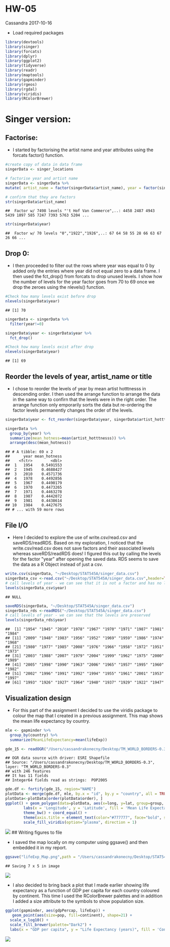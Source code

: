 HW-05
================
Cassandra
2017-10-16

-   Load required packages

``` r
library(devtools)
library(singer)
library(forcats)
library(dplyr)
library(ggplot2)
library(tidyverse)
library(readr)
library(maptools)
library(gapminder)
library(rgeos)
library(rgdal)
library(viridis)
library(RColorBrewer)
```

Singer version:
===============

Factorise:
----------

-   I started by factorising the artist name and year attributes using the forcats factor() function.

``` r
#create copy of data in data frame
singerData <- singer_locations

# factorise year and artist name
singerData <- singerData %>%
mutate( artist_name = factor(singerData$artist_name), year = factor(singerData$year))

# confirm that they are factors
str(singerData$artist_name)
```

    ##  Factor w/ 7498 levels "'t Hof Van Commerce",..: 4458 2487 4943 5439 1897 585 7247 7393 5763 5204 ...

``` r
str(singerData$year)
```

    ##  Factor w/ 70 levels "0","1922","1926",..: 67 64 58 55 28 66 63 67 26 66 ...

Drop 0:
-------

-   I then proceeded to filter out the rows where year was equal to 0 by added only the entries where year did not equal zero to a data frame. I then used the fct\_drop() from forcats to drop unused levels. I show how the number of levels for the year factor goes from 70 to 69 once we drop the zeroes using the nlevels() function.

``` r
#Check how many levels exist before drop
nlevels(singerData$year)
```

    ## [1] 70

``` r
singerData <- singerData %>% 
  filter(year!=0)

singerData$year <- singerData$year %>%
  fct_drop()

#Check how many levels exist after drop 
nlevels(singerData$year)
```

    ## [1] 69

Reorder the levels of year, artist\_name or title
-------------------------------------------------

-   I chose to reorder the levels of year by mean artist hotttnesss in descending order. I then used the arrange function to arrange the data in the same way to confirn that the levels were in the right order. The arrange function only emporarily sorts the data but re-ordering the factor levels permanently changes the order of the levels.

``` r
singerData$year <- fct_reorder(singerData$year, singerData$artist_hotttnesss, mean, .desc = TRUE)

singerData %>%
  group_by(year) %>%
  summarize(mean_hotness=mean(artist_hotttnesss)) %>%
  arrange(desc(mean_hotness))
```

    ## # A tibble: 69 x 2
    ##      year mean_hotness
    ##    <fctr>        <dbl>
    ##  1   1954    0.5491553
    ##  2   1945    0.4688427
    ##  3   2010    0.4571736
    ##  4   1978    0.4492856
    ##  5   1967    0.4490179
    ##  6   1970    0.4473265
    ##  7   1971    0.4463278
    ##  8   1987    0.4442072
    ##  9   1981    0.4438614
    ## 10   1984    0.4427675
    ## # ... with 59 more rows

File I/O
--------

-   Here I decided to explore the use of write.csv/read.csv and saveRDS/readRDS. Based on my exploration, I noticed that the write.csv/read.csv does not save factors and their associated levels whereas saveRDS/readRDS does! I figured this out by calling the levels for the factor "year" after opening the saved data. RDS seems to save the data as a R Object instead of just a csv.

``` r
write.csv(singerData, "~/Desktop/STAT545A/singer_data.csv")
singerData_csv <-read.csv("~/Desktop/STAT545A/singer_data.csv",header=TRUE)
# call levels of year - we can see that it is not a factor and has no levels
levels(singerData_csv$year)
```

    ## NULL

``` r
saveRDS(singerData, "~/Desktop/STAT545A/singer_data.csv")
singerData_rds <-readRDS("~/Desktop/STAT545A/singer_data.csv")
# call levels of year - we can see that the levels are preserved
levels(singerData_rds$year)
```

    ##  [1] "1954" "1945" "2010" "1978" "1967" "1970" "1971" "1987" "1981" "1984"
    ## [11] "2009" "1948" "1983" "1956" "1952" "1969" "1959" "1986" "1974" "1968"
    ## [21] "1980" "1977" "1985" "2008" "1976" "1966" "1958" "1972" "1951" "1973"
    ## [31] "2003" "1988" "2007" "1979" "2004" "1999" "1962" "1975" "2000" "1989"
    ## [41] "2005" "1998" "1990" "1963" "2006" "1965" "1957" "1995" "1960" "1982"
    ## [51] "2002" "1996" "1991" "1992" "1994" "1955" "1961" "2001" "1953" "1997"
    ## [61] "1993" "1926" "1927" "1964" "1940" "1937" "1929" "1922" "1947"

Visualization design
--------------------

-   For this part of the assignment I decided to use the viridis package to colour the map that I created in a previous assignment. This map shows the mean life expectancy by country.

``` r
mle <- gapminder %>%
  group_by(country) %>%
  summarize(MeanLifeExpectancy=mean(lifeExp))

gde_15 <- readOGR("/Users/cassandrakonecny/Desktop/TM_WORLD_BORDERS-0.3", layer = "TM_WORLD_BORDERS-0.3")
```

    ## OGR data source with driver: ESRI Shapefile 
    ## Source: "/Users/cassandrakonecny/Desktop/TM_WORLD_BORDERS-0.3", layer: "TM_WORLD_BORDERS-0.3"
    ## with 246 features
    ## It has 11 fields
    ## Integer64 fields read as strings:  POP2005

``` r
gde.df <- fortify(gde_15, region="NAME")
plotData <- merge(gde.df, mle, by.x = "id", by.y = "country", all = TRUE)
plotData<-plotData[order(plotData$order), ] 
ggplot() + geom_polygon(data=plotData, aes(x=long, y=lat, group=group, fill=MeanLifeExpectancy),colour='black') +
        labs(x = 'Longitude', y = 'Latitude', fill = 'Mean Life Expectancy') +
        theme_bw() + coord_equal() +
        theme(axis.title = element_text(color="#777777", face="bold", size=12)) +
        scale_fill_viridis(option="plasma", direction = 1)
```

![](HW-05_files/figure-markdown_github-ascii_identifiers/unnamed-chunk-6-1.png) \#\# Writing figures to file

-   I saved the map locally on my computer using ggsave() and then embedded it in my report.

``` r
ggsave("lifeExp_Map.png",path = "/Users/cassandrakonecny/Desktop/STAT545A")
```

    ## Saving 7 x 5 in image

![](/Users/cassandrakonecny/Desktop/STAT545A/lifeExp_Map.png)

-   I also decided to bring back a plot that I made earlier showing life expectancy as a function of GDP per capita for each country coloured by continent. This time I used the RColorBrewer palettes and in addition I added a size attribute to the symbols to show population size.

``` r
ggplot(gapminder, aes(gdpPercap, lifeExp)) + 
   geom_point(aes(size=pop, fill=continent), shape=21) +
  scale_x_log10() +
  scale_fill_brewer(palette="Dark2") +
  labs(x = "GDP per capita", y = "Life Expectancy (years)", fill = 'Continent', size = "Population Size")
```

![](HW-05_files/figure-markdown_github-ascii_identifiers/unnamed-chunk-8-1.png)
